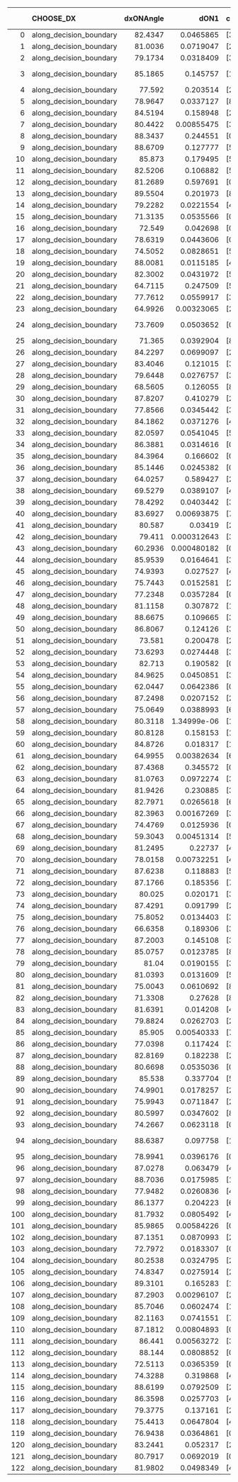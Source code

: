 |     | CHOOSE_DX               |   dxONAngle |        dON1 | cIDON1   |   dON_patch_1 |   nTON |         dON |   dxOFFAngle |       dOFF1 | cIDOFF1   |   dOFF_patch_1 |   nTOFF |        dOFF | SUCCESS   |   nExp |   dual_point_id |   subpoint_time_seconds |   total_execution_time |        logp |        dOFF/dON | Vote dOFF>dON   |
|----:|:------------------------|------------:|------------:|:---------|--------------:|-------:|------------:|-------------:|------------:|:----------|---------------:|--------:|------------:|:----------|-------:|----------------:|------------------------:|-----------------------:|------------:|----------------:|:----------------|
|   0 | along_decision_boundary |     82.4347 | 0.0465865   | [3 6]    |   0.0465865   |      1 | 0.0465865   |      77.4255 | 0.124015    | [3 6]     |    0.124015    |       1 | 0.124015    | True      |      1 |               2 |                1.65848  |                2.06945 |  0          |     2.66203     | True            |
|   1 | along_decision_boundary |     81.0036 | 0.0719047   | [2 4]    |   0.0719047   |      1 | 0.0719047   |      86.1534 | 0.0151391   | [2 4]     |    0.0151391   |       1 | 0.0151391   | False     |      2 |               3 |                1.0203   |                3.09736 | -0.5        |     0.210543    | False           |
|   2 | along_decision_boundary |     79.1734 | 0.0318409   | [3 7]    |   0.0318409   |      1 | 0.0318409   |      79.1188 | 0.028902    | [3 7]     |    0.028902    |       1 | 0.028902    | False     |      3 |               7 |                0.768185 |                6.15443 | -0          |     0.907699    | False           |
|   3 | along_decision_boundary |     85.1865 | 0.145757    | [1 8]    |   0.145757    |      1 | 0.145757    |      88.28   | 2.04482e-05 | [0 8]     |    2.04482e-05 |       1 | 2.04482e-05 | False     |      4 |               9 |                0.710895 |                6.89558 | -0.166667   |     0.00014029  | False           |
|   4 | along_decision_boundary |     77.592  | 0.203514    | [2 5]    |   0.203514    |      1 | 0.203514    |      88.1656 | 0.584572    | [2 5]     |    0.584572    |       1 | 0.584572    | True      |      5 |              12 |                1.23324  |               10.2009  | -0.5        |     2.87239     | True            |
|   5 | along_decision_boundary |     78.9647 | 0.0337127   | [8 9]    |   0.0337127   |      1 | 0.0337127   |      85.2157 | 0.143514    | [8 9]     |    0.143514    |       1 | 0.143514    | True      |      6 |              15 |                1.76943  |               12.0134  | -0.1        |     4.25697     | True            |
|   6 | along_decision_boundary |     84.5194 | 0.158948    | [2 7]    |   0.158948    |      1 | 0.158948    |      83.4096 | 0.046209    | [2 7]     |    0.046209    |       1 | 0.046209    | False     |      7 |              16 |                1.00506  |               13.0235  | -0          |     0.290719    | False           |
|   7 | along_decision_boundary |     80.4422 | 0.00855475  | [3 5]    |   0.00855475  |      1 | 0.00855475  |      79.5318 | 0.206764    | [3 5]     |    0.206764    |       1 | 0.206764    | True      |      8 |              17 |                1.1978   |               14.2282  | -0.0714286  |    24.1695      | True            |
|   8 | along_decision_boundary |     88.3437 | 0.244551    | [0 1]    |   0.244551    |      1 | 0.244551    |      89.4407 | 0.025809    | [0 1]     |    0.025809    |       1 | 0.025809    | False     |      9 |              21 |                0.934412 |               15.2676  | -0          |     0.105536    | False           |
|   9 | along_decision_boundary |     88.6709 | 0.127777    | [5 7]    |   0.127777    |      1 | 0.127777    |      80.113  | 0.0854644   | [5 7]     |    0.0854644   |       1 | 0.0854644   | False     |     10 |              24 |                1.22309  |               16.5487  | -0.0555556  |     0.668854    | False           |
|  10 | along_decision_boundary |     85.873  | 0.179495    | [5 7]    |   0.179495    |      1 | 0.179495    |      87.6167 | 0.0680231   | [5 7]     |    0.0680231   |       1 | 0.0680231   | False     |     11 |              25 |                0.854361 |               17.4081  | -0.2        |     0.378969    | False           |
|  11 | along_decision_boundary |     82.5206 | 0.106882    | [5 7]    |   0.106882    |      1 | 0.106882    |      87.1566 | 0.0390315   | [5 7]     |    0.0390315   |       1 | 0.0390315   | False     |     12 |              26 |                0.791441 |               18.2095  | -0.409091   |     0.365184    | False           |
|  12 | along_decision_boundary |     81.2689 | 0.597691    | [0 1]    |   0.597691    |      1 | 0.597691    |      81.8285 | 0.248064    | [0 1]     |    0.248064    |       1 | 0.248064    | False     |     13 |              27 |                2.18885  |               20.4034  | -0.666667   |     0.415037    | False           |
|  13 | along_decision_boundary |     89.5504 | 0.201973    | [8 9]    |   0.201973    |      1 | 0.201973    |      84.4941 | 0.313823    | [8 9]     |    0.313823    |       1 | 0.313823    | True      |     14 |              29 |                1.14318  |               21.5695  | -0.961538   |     1.55379     | True            |
|  14 | along_decision_boundary |     79.2282 | 0.0221554   | [4 5]    |   0.0221554   |      1 | 0.0221554   |      82.4831 | 0.147462    | [4 5]     |    0.147462    |       1 | 0.147462    | True      |     15 |              31 |                1.95455  |               23.5615  | -0.571429   |     6.65581     | True            |
|  15 | along_decision_boundary |     71.3135 | 0.0535566   | [0 4]    |   0.0535566   |      1 | 0.0535566   |      78.0031 | 0.376735    | [1 4]     |    0.376735    |       1 | 0.376735    | True      |     16 |              32 |                1.55501  |               25.1245  | -0.3        |     7.03434     | True            |
|  16 | along_decision_boundary |     72.549  | 0.042698    | [0 4]    |   0.042698    |      1 | 0.042698    |      89.2539 | 0.224826    | [1 4]     |    0.224826    |       1 | 0.224826    | True      |     17 |              33 |                1.34105  |               26.4726  | -0.125      |     5.2655      | True            |
|  17 | along_decision_boundary |     78.6319 | 0.0443606   | [0 1]    |   0.0443606   |      1 | 0.0443606   |      81.2751 | 0.115162    | [0 1]     |    0.115162    |       1 | 0.115162    | True      |     18 |              36 |                0.887981 |               28.8213  | -0.0294118  |     2.59603     | True            |
|  18 | along_decision_boundary |     74.5052 | 0.0828651   | [5 7]    |   0.0828651   |      1 | 0.0828651   |      81.1832 | 0.463975    | [5 7]     |    0.463975    |       1 | 0.463975    | True      |     19 |              38 |                1.45381  |               30.3017  | -0          |     5.59917     | True            |
|  19 | along_decision_boundary |     88.0081 | 0.0115185   | [4 6]    |   0.0115185   |      1 | 0.0115185   |      88.2605 | 0.0216419   | [4 6]     |    0.0216419   |       1 | 0.0216419   | True      |     20 |              39 |                0.704838 |               31.0116  | -0.0263158  |     1.87887     | True            |
|  20 | along_decision_boundary |     82.3002 | 0.0431972   | [5 6]    |   0.0431972   |      1 | 0.0431972   |      80.2109 | 0.122947    | [5 6]     |    0.122947    |       1 | 0.122947    | True      |     21 |              40 |                0.691922 |               31.7097  | -0.1        |     2.84619     | True            |
|  21 | along_decision_boundary |     64.7115 | 0.247509    | [5 9]    |   0.247509    |      1 | 0.247509    |      72.743  | 0.198052    | [5 9]     |    0.198052    |       1 | 0.198052    | False     |     22 |              50 |                1.32809  |               36.9565  | -0.214286   |     0.800181    | False           |
|  22 | along_decision_boundary |     77.7612 | 0.0559917   | [3 4]    |   0.0559917   |      1 | 0.0559917   |      82.18   | 0.239693    | [3 4]     |    0.239693    |       1 | 0.239693    | True      |     23 |              51 |                1.07725  |               38.0408  | -0.0909091  |     4.28087     | True            |
|  23 | along_decision_boundary |     64.9926 | 0.00323065  | [2 7]    |   0.00323065  |      1 | 0.00323065  |      72.3171 | 0.0361564   | [2 7]     |    0.0361564   |       1 | 0.0361564   | True      |     24 |              52 |                0.612283 |               38.6624  | -0.195652   |    11.1917      | True            |
|  24 | along_decision_boundary |     73.7609 | 0.0503652   | [0 5]    |   0.0503652   |      1 | 0.0503652   |      63.198  | 6.76733e-05 | [1 5]     |    6.76733e-05 |       1 | 6.76733e-05 | False     |     25 |              53 |                0.972964 |               39.6423  | -0.333333   |     0.00134365  | False           |
|  25 | along_decision_boundary |     71.365  | 0.0392904   | [8 9]    |   0.0392904   |      1 | 0.0392904   |      72.2744 | 0.00823953  | [8 9]     |    0.00823953  |       1 | 0.00823953  | False     |     26 |              54 |                0.799958 |               40.4472  | -0.18       |     0.209709    | False           |
|  26 | along_decision_boundary |     84.2297 | 0.0699097   | [2 4]    |   0.0699097   |      1 | 0.0699097   |      80.99   | 0.117387    | [2 4]     |    0.117387    |       1 | 0.117387    | True      |     27 |              56 |                1.08254  |               42.8753  | -0.0769231  |     1.67912     | True            |
|  27 | along_decision_boundary |     83.4046 | 0.121015    | [3 9]    |   0.121015    |      1 | 0.121015    |      88.2851 | 0.0395027   | [3 9]     |    0.0395027   |       1 | 0.0395027   | False     |     28 |              57 |                1.24855  |               44.1278  | -0.166667   |     0.326428    | False           |
|  28 | along_decision_boundary |     79.6448 | 0.0276757   | [3 4]    |   0.0276757   |      1 | 0.0276757   |      76.5801 | 0.0117984   | [3 4]     |    0.0117984   |       1 | 0.0117984   | False     |     29 |              59 |                1.13     |               45.292   | -0.0714286  |     0.42631     | False           |
|  29 | along_decision_boundary |     68.5605 | 0.126055    | [8 9]    |   0.126055    |      1 | 0.126055    |      70.1791 | 0.109506    | [8 9]     |    0.109506    |       1 | 0.109506    | False     |     30 |              60 |                1.46702  |               46.765   | -0.0172414  |     0.868711    | False           |
|  30 | along_decision_boundary |     87.8207 | 0.410279    | [2 9]    |   0.410279    |      1 | 0.410279    |      84.3022 | 0.0640445   | [2 9]     |    0.0640445   |       1 | 0.0640445   | False     |     31 |              61 |                1.38594  |               48.159   | -0          |     0.1561      | False           |
|  31 | along_decision_boundary |     77.8566 | 0.0345442   | [3 6]    |   0.0345442   |      1 | 0.0345442   |      75.5352 | 0.0105722   | [3 6]     |    0.0105722   |       1 | 0.0105722   | False     |     32 |              62 |                0.724629 |               48.8886  | -0.016129   |     0.306047    | False           |
|  32 | along_decision_boundary |     84.1862 | 0.0371276   | [4 7]    |   0.0371276   |      1 | 0.0371276   |      85.4357 | 0.0604982   | [4 7]     |    0.0604982   |       1 | 0.0604982   | True      |     33 |              63 |                0.843094 |               49.7397  | -0.0625     |     1.62947     | True            |
|  33 | along_decision_boundary |     82.0597 | 0.0541045   | [5 7]    |   0.0541045   |      1 | 0.0541045   |      87.9855 | 0.0737684   | [5 7]     |    0.0737684   |       1 | 0.0737684   | True      |     34 |              65 |                0.922116 |               51.8814  | -0.0151515  |     1.36344     | True            |
|  34 | along_decision_boundary |     86.3881 | 0.0314616   | [0 1]    |   0.0314616   |      1 | 0.0314616   |      89.3082 | 0.0390741   | [0 1]     |    0.0390741   |       1 | 0.0390741   | True      |     35 |              67 |                1.20918  |               53.1317  | -0          |     1.24196     | True            |
|  35 | along_decision_boundary |     84.3964 | 0.166602    | [0 1]    |   0.166602    |      1 | 0.166602    |      78.2237 | 0.0518467   | [0 1]     |    0.0518467   |       1 | 0.0518467   | False     |     36 |              68 |                1.60366  |               54.7435  | -0.0142857  |     0.311201    | False           |
|  36 | along_decision_boundary |     85.1446 | 0.0245382   | [0 1]    |   0.0245382   |      1 | 0.0245382   |      83.5096 | 0.0168423   | [0 1]     |    0.0168423   |       1 | 0.0168423   | False     |     37 |              73 |                0.738103 |               59.815   | -0          |     0.68637     | False           |
|  37 | along_decision_boundary |     64.0257 | 0.589427    | [2 3]    |   0.589427    |      1 | 0.589427    |      73.2534 | 0.104169    | [2 3]     |    0.104169    |       1 | 0.104169    | False     |     38 |              74 |                1.45604  |               61.2811  | -0.0135135  |     0.176728    | False           |
|  38 | along_decision_boundary |     69.5279 | 0.0389107   | [4 7]    |   0.0389107   |      1 | 0.0389107   |      78.8629 | 0.017357    | [4 7]     |    0.017357    |       1 | 0.017357    | False     |     39 |              75 |                0.856612 |               62.1417  | -0.0526316  |     0.446073    | False           |
|  39 | along_decision_boundary |     78.4292 | 0.0403442   | [3 6]    |   0.0403442   |      1 | 0.0403442   |      74.4652 | 0.0155012   | [3 6]     |    0.0155012   |       1 | 0.0155012   | False     |     40 |              76 |                0.705273 |               62.856   | -0.115385   |     0.384225    | False           |
|  40 | along_decision_boundary |     83.6927 | 0.00693875  | [7 9]    |   0.00693875  |      1 | 0.00693875  |      81.0226 | 0.0321368   | [7 9]     |    0.0321368   |       1 | 0.0321368   | True      |     41 |              78 |                0.72112  |               63.6159  | -0.2        |     4.6315      | True            |
|  41 | along_decision_boundary |     80.587  | 0.03419     | [2 4]    |   0.03419     |      1 | 0.03419     |      72.3189 | 0.0448766   | [2 4]     |    0.0448766   |       1 | 0.0448766   | True      |     42 |              84 |                1.27988  |               66.7738  | -0.109756   |     1.31257     | True            |
|  42 | along_decision_boundary |     79.411  | 0.000312643 | [3 6]    |   0.000312643 |      1 | 0.000312643 |      79.942  | 0.19419     | [3 6]     |    0.19419     |       1 | 0.19419     | True      |     43 |              85 |                1.70774  |               68.4865  | -0.047619   |   621.125       | True            |
|  43 | along_decision_boundary |     60.2936 | 0.000480182 | [0 1]    |   0.000480182 |      1 | 0.000480182 |      70.93   | 0.0903104   | [0 1]     |    0.0903104   |       1 | 0.0903104   | True      |     44 |              86 |                1.01941  |               69.5151  | -0.0116279  |   188.075       | True            |
|  44 | along_decision_boundary |     85.9539 | 0.0164641   | [3 4]    |   0.0164641   |      1 | 0.0164641   |      76.8765 | 0.0892176   | [3 4]     |    0.0892176   |       1 | 0.0892176   | True      |     45 |              87 |                0.863803 |               70.3909  | -0          |     5.41892     | True            |
|  45 | along_decision_boundary |     74.9393 | 0.027527    | [4 8]    |   0.027527    |      1 | 0.027527    |      78.9897 | 0.173796    | [4 8]     |    0.173796    |       1 | 0.173796    | True      |     46 |              91 |                1.33802  |               71.8206  | -0.0111111  |     6.31367     | True            |
|  46 | along_decision_boundary |     75.7443 | 0.0152581   | [2 7]    |   0.0152581   |      1 | 0.0152581   |      75.0249 | 0.0126139   | [2 7]     |    0.0126139   |       1 | 0.0126139   | False     |     47 |              92 |                0.937456 |               72.7681  | -0.0434783  |     0.826704    | False           |
|  47 | along_decision_boundary |     77.2348 | 0.0357284   | [0 1]    |   0.0357284   |      1 | 0.0357284   |      77.9063 | 0.0892694   | [0 1]     |    0.0892694   |       1 | 0.0892694   | True      |     48 |              95 |                0.987436 |               74.7459  | -0.0106383  |     2.49856     | True            |
|  48 | along_decision_boundary |     81.1158 | 0.307872    | [1 9]    |   0.307872    |      1 | 0.307872    |      66.2343 | 0.178441    | [0 9]     |    0.178441    |       1 | 0.178441    | False     |     49 |             100 |                1.59314  |               78.4311  | -0.0416667  |     0.579595    | False           |
|  49 | along_decision_boundary |     88.6675 | 0.109665    | [3 5]    |   0.109665    |      1 | 0.109665    |      85.7609 | 0.0176802   | [3 5]     |    0.0176802   |       1 | 0.0176802   | False     |     50 |             102 |                1.09214  |               79.5503  | -0.0102041  |     0.16122     | False           |
|  50 | along_decision_boundary |     86.8067 | 0.124126    | [3 6]    |   0.124126    |      1 | 0.124126    |      84.295  | 0.117054    | [3 6]     |    0.117054    |       1 | 0.117054    | False     |     51 |             103 |                0.896034 |               80.4542  | -0          |     0.943028    | False           |
|  51 | along_decision_boundary |     73.581  | 0.200478    | [2 4]    |   0.200478    |      1 | 0.200478    |      69.1    | 0.0473543   | [2 4]     |    0.0473543   |       1 | 0.0473543   | False     |     52 |             104 |                1.0239   |               81.4871  | -0.00980392 |     0.236207    | False           |
|  52 | along_decision_boundary |     73.6293 | 0.0274448   | [3 5]    |   0.0274448   |      1 | 0.0274448   |      73.0772 | 0.554284    | [3 5]     |    0.554284    |       1 | 0.554284    | True      |     53 |             105 |                1.65027  |               83.1465  | -0.0384615  |    20.1963      | True            |
|  53 | along_decision_boundary |     82.713  | 0.190582    | [0 1]    |   0.190582    |      1 | 0.190582    |      75.1819 | 0.0295117   | [0 1]     |    0.0295117   |       1 | 0.0295117   | False     |     54 |             107 |                1.14214  |               84.3126  | -0.00943396 |     0.15485     | False           |
|  54 | along_decision_boundary |     84.9625 | 0.0450851   | [3 9]    |   0.0450851   |      1 | 0.0450851   |      85.1072 | 0.0112964   | [3 9]     |    0.0112964   |       1 | 0.0112964   | False     |     55 |             109 |                0.750301 |               85.0981  | -0.037037   |     0.250558    | False           |
|  55 | along_decision_boundary |     62.0447 | 0.0642386   | [0 5]    |   0.0642386   |      1 | 0.0642386   |      88.2052 | 0.11351     | [1 5]     |    0.11351     |       1 | 0.11351     | True      |     56 |             110 |                1.67696  |               86.7841  | -0.0818182  |     1.76701     | True            |
|  56 | along_decision_boundary |     87.2498 | 0.0207152   | [2 5]    |   0.0207152   |      1 | 0.0207152   |      87.127  | 0.0923302   | [2 5]     |    0.0923302   |       1 | 0.0923302   | True      |     57 |             112 |                1.60924  |               88.4259  | -0.0357143  |     4.45711     | True            |
|  57 | along_decision_boundary |     75.0649 | 0.0388993   | [6 7]    |   0.0388993   |      1 | 0.0388993   |      76.4426 | 0.325755    | [6 7]     |    0.325755    |       1 | 0.325755    | True      |     58 |             113 |                1.74746  |               90.1793  | -0.00877193 |     8.37431     | True            |
|  58 | along_decision_boundary |     80.3118 | 1.34999e-06 | [1 8]    |   1.34999e-06 |      1 | 1.34999e-06 |      71.6966 | 0.0148638   | [0 8]     |    0.0148638   |       1 | 0.0148638   | True      |     59 |             114 |                0.639026 |               90.8223  | -0          | 11010.3         | True            |
|  59 | along_decision_boundary |     80.8128 | 0.158153    | [1 8]    |   0.158153    |      1 | 0.158153    |      75.5317 | 0.0048934   | [0 8]     |    0.0048934   |       1 | 0.0048934   | False     |     60 |             115 |                1.00184  |               91.8301  | -0.00847458 |     0.030941    | False           |
|  60 | along_decision_boundary |     84.8726 | 0.018317    | [1 8]    |   0.018317    |      1 | 0.018317    |      81.4112 | 0.0242211   | [0 8]     |    0.0242211   |       1 | 0.0242211   | True      |     61 |             116 |                1.04822  |               92.8877  | -0          |     1.32233     | True            |
|  61 | along_decision_boundary |     64.9955 | 0.00382634  | [6 9]    |   0.00382634  |      1 | 0.00382634  |      67.4776 | 0.342755    | [6 9]     |    0.342755    |       1 | 0.342755    | True      |     62 |             117 |                1.57645  |               94.4712  | -0.00819672 |    89.5777      | True            |
|  62 | along_decision_boundary |     87.4368 | 0.345572    | [0 9]    |   0.345572    |      1 | 0.345572    |      87.549  | 0.0487586   | [1 9]     |    0.0487586   |       1 | 0.0487586   | False     |     63 |             118 |                1.61672  |               96.0929  | -0.0322581  |     0.141095    | False           |
|  63 | along_decision_boundary |     81.0763 | 0.0972274   | [3 6]    |   0.0972274   |      1 | 0.0972274   |      82.7658 | 0.128776    | [3 6]     |    0.128776    |       1 | 0.128776    | True      |     64 |             119 |                1.4318   |               97.5297  | -0.00793651 |     1.32449     | True            |
|  64 | along_decision_boundary |     81.9426 | 0.230885    | [3 5]    |   0.230885    |      1 | 0.230885    |      83.1881 | 0.0544772   | [3 5]     |    0.0544772   |       1 | 0.0544772   | False     |     65 |             121 |                1.38514  |               98.9573  | -0.03125    |     0.23595     | False           |
|  65 | along_decision_boundary |     82.7971 | 0.0265618   | [6 9]    |   0.0265618   |      1 | 0.0265618   |      79.5622 | 0.0422537   | [6 9]     |    0.0422537   |       1 | 0.0422537   | True      |     66 |             122 |                0.929036 |               99.8914  | -0.00769231 |     1.59077     | True            |
|  66 | along_decision_boundary |     82.3963 | 0.00167269  | [3 6]    |   0.00167269  |      1 | 0.00167269  |      82.6754 | 0.00630254  | [3 6]     |    0.00630254  |       1 | 0.00630254  | True      |     67 |             124 |                0.720408 |              100.644   | -0.030303   |     3.76791     | True            |
|  67 | along_decision_boundary |     74.4769 | 0.0125936   | [0 1]    |   0.0125936   |      1 | 0.0125936   |      85.5736 | 0.349625    | [0 1]     |    0.349625    |       1 | 0.349625    | True      |     68 |             125 |                1.05231  |              101.701   | -0.0671642  |    27.7621      | True            |
|  68 | along_decision_boundary |     59.3043 | 0.00451314  | [5 7]    |   0.00451314  |      1 | 0.00451314  |      64.7323 | 0.0576432   | [5 7]     |    0.0576432   |       1 | 0.0576432   | True      |     69 |             126 |                0.797527 |              102.505   | -0.117647   |    12.7723      | True            |
|  69 | along_decision_boundary |     81.2495 | 0.22737     | [4 6]    |   0.22737     |      1 | 0.22737     |      89.725  | 0.032013    | [4 6]     |    0.032013    |       1 | 0.032013    | False     |     70 |             127 |                1.20888  |              103.721   | -0.181159   |     0.140797    | False           |
|  70 | along_decision_boundary |     78.0158 | 0.00732251  | [4 5]    |   0.00732251  |      1 | 0.00732251  |      89.1319 | 0.00474067  | [4 5]     |    0.00474067  |       1 | 0.00474067  | False     |     71 |             128 |                0.708696 |              104.437   | -0.114286   |     0.647412    | False           |
|  71 | along_decision_boundary |     87.6238 | 0.118883    | [5 6]    |   0.118883    |      1 | 0.118883    |      88.2173 | 0.00940112  | [5 6]     |    0.00940112  |       1 | 0.00940112  | False     |     72 |             130 |                0.944445 |              105.418   | -0.0633803  |     0.0790786   | False           |
|  72 | along_decision_boundary |     87.1766 | 0.185356    | [7 9]    |   0.185356    |      1 | 0.185356    |      86.3195 | 0.0123969   | [7 9]     |    0.0123969   |       1 | 0.0123969   | False     |     73 |             132 |                0.982935 |              106.432   | -0.0277778  |     0.0668815   | False           |
|  73 | along_decision_boundary |     80.025  | 0.020171    | [3 8]    |   0.020171    |      1 | 0.020171    |      86.4523 | 0.266983    | [3 8]     |    0.266983    |       1 | 0.266983    | True      |     74 |             133 |                1.46344  |              107.904   | -0.00684932 |    13.236       | True            |
|  74 | along_decision_boundary |     87.4291 | 0.091799    | [2 7]    |   0.091799    |      1 | 0.091799    |      83.4397 | 0.0247527   | [2 7]     |    0.0247527   |       1 | 0.0247527   | False     |     75 |             137 |                1.04415  |              109.049   | -0.027027   |     0.269641    | False           |
|  75 | along_decision_boundary |     75.8052 | 0.0134403   | [3 6]    |   0.0134403   |      1 | 0.0134403   |      76.3463 | 0.0117919   | [3 6]     |    0.0117919   |       1 | 0.0117919   | False     |     76 |             140 |                0.970791 |              111.251   | -0.00666667 |     0.877352    | False           |
|  76 | along_decision_boundary |     66.6358 | 0.189306    | [3 7]    |   0.189306    |      1 | 0.189306    |      71.0785 | 0.201157    | [3 7]     |    0.201157    |       1 | 0.201157    | True      |     77 |             141 |                1.26513  |              112.524   | -0          |     1.0626      | True            |
|  77 | along_decision_boundary |     87.2003 | 0.145108    | [3 7]    |   0.145108    |      1 | 0.145108    |      89.33   | 0.224831    | [3 7]     |    0.224831    |       1 | 0.224831    | True      |     78 |             142 |                1.92982  |              114.459   | -0.00649351 |     1.5494      | True            |
|  78 | along_decision_boundary |     85.0757 | 0.0123785   | [8 9]    |   0.0123785   |      1 | 0.0123785   |      85.1686 | 0.0389561   | [8 9]     |    0.0389561   |       1 | 0.0389561   | True      |     79 |             143 |                0.903096 |              115.37    | -0.025641   |     3.14707     | True            |
|  79 | along_decision_boundary |     81.04   | 0.0190155   | [3 9]    |   0.0190155   |      1 | 0.0190155   |      81.6268 | 0.0921746   | [3 9]     |    0.0921746   |       1 | 0.0921746   | True      |     80 |             145 |                0.692166 |              116.102   | -0.056962   |     4.84733     | True            |
|  80 | along_decision_boundary |     81.0393 | 0.0131609   | [5 6]    |   0.0131609   |      1 | 0.0131609   |      88.5462 | 0.047829    | [5 6]     |    0.047829    |       1 | 0.047829    | True      |     81 |             146 |                0.732312 |              116.84    | -0.1        |     3.63417     | True            |
|  81 | along_decision_boundary |     75.0043 | 0.0610692   | [8 9]    |   0.0610692   |      1 | 0.0610692   |      83.7308 | 0.120843    | [8 9]     |    0.120843    |       1 | 0.120843    | True      |     82 |             147 |                1.1753   |              118.02    | -0.154321   |     1.97879     | True            |
|  82 | along_decision_boundary |     71.3308 | 0.27628     | [8 9]    |   0.27628     |      1 | 0.27628     |      79.8897 | 0.0160607   | [8 9]     |    0.0160607   |       1 | 0.0160607   | False     |     83 |             148 |                1.45458  |              119.483   | -0.219512   |     0.0581322   | False           |
|  83 | along_decision_boundary |     81.6391 | 0.014208    | [4 6]    |   0.014208    |      1 | 0.014208    |      85.4011 | 0.217726    | [4 6]     |    0.217726    |       1 | 0.217726    | True      |     84 |             150 |                0.843532 |              122.782   | -0.150602   |    15.3242      | True            |
|  84 | along_decision_boundary |     79.8824 | 0.0262703   | [2 4]    |   0.0262703   |      1 | 0.0262703   |      85.317  | 0.0147071   | [2 4]     |    0.0147071   |       1 | 0.0147071   | False     |     85 |             151 |                1.18022  |              123.97    | -0.214286   |     0.559836    | False           |
|  85 | along_decision_boundary |     85.905  | 0.00540333  | [7 9]    |   0.00540333  |      1 | 0.00540333  |      82.5272 | 0.0303225   | [7 9]     |    0.0303225   |       1 | 0.0303225   | True      |     86 |             153 |                0.800663 |              124.813   | -0.147059   |     5.61182     | True            |
|  86 | along_decision_boundary |     77.0398 | 0.117424    | [3 8]    |   0.117424    |      1 | 0.117424    |      82.46   | 0.0235172   | [3 8]     |    0.0235172   |       1 | 0.0235172   | False     |     87 |             154 |                1.05838  |              125.882   | -0.209302   |     0.200275    | False           |
|  87 | along_decision_boundary |     82.8169 | 0.182238    | [2 8]    |   0.182238    |      1 | 0.182238    |      87.9945 | 0.0339943   | [2 8]     |    0.0339943   |       1 | 0.0339943   | False     |     88 |             156 |                1.03093  |              126.951   | -0.143678   |     0.186538    | False           |
|  88 | along_decision_boundary |     80.6698 | 0.0535036   | [0 1]    |   0.0535036   |      1 | 0.0535036   |      83.912  | 0.0577861   | [0 1]     |    0.0577861   |       1 | 0.0577861   | True      |     89 |             157 |                0.894143 |              127.854   | -0.0909091  |     1.08004     | True            |
|  89 | along_decision_boundary |     85.538  | 0.337704    | [5 6]    |   0.337704    |      1 | 0.337704    |      81.0456 | 0.0119508   | [5 6]     |    0.0119508   |       1 | 0.0119508   | False     |     90 |             158 |                1.4039   |              129.268   | -0.140449   |     0.0353884   | False           |
|  90 | along_decision_boundary |     74.9901 | 0.0178257   | [2 9]    |   0.0178257   |      1 | 0.0178257   |      79.1785 | 0.112406    | [2 9]     |    0.112406    |       1 | 0.112406    | True      |     91 |             160 |                1.12479  |              130.431   | -0.0888889  |     6.30583     | True            |
|  91 | along_decision_boundary |     75.9943 | 0.0711847   | [2 9]    |   0.0711847   |      1 | 0.0711847   |      73.7188 | 0.231168    | [2 9]     |    0.231168    |       1 | 0.231168    | True      |     92 |             161 |                1.21068  |              131.65    | -0.137363   |     3.24744     | True            |
|  92 | along_decision_boundary |     80.5997 | 0.0347602   | [8 9]    |   0.0347602   |      1 | 0.0347602   |      81.6549 | 0.0309272   | [8 9]     |    0.0309272   |       1 | 0.0309272   | False     |     93 |             163 |                1.13962  |              132.832   | -0.195652   |     0.889729    | False           |
|  93 | along_decision_boundary |     74.2667 | 0.0623118   | [0 1]    |   0.0623118   |      1 | 0.0623118   |      89.5138 | 0.0880762   | [0 1]     |    0.0880762   |       1 | 0.0880762   | True      |     94 |             164 |                0.761583 |              133.599   | -0.134409   |     1.41348     | True            |
|  94 | along_decision_boundary |     88.6387 | 0.097758    | [1 9]    |   0.097758    |      1 | 0.097758    |      74.4052 | 7.11187e-06 | [0 9]     |    7.11187e-06 |       1 | 7.11187e-06 | False     |     95 |             165 |                0.801574 |              134.41    | -0.191489   |     7.27497e-05 | False           |
|  95 | along_decision_boundary |     78.9941 | 0.0396176   | [0 9]    |   0.0396176   |      1 | 0.0396176   |      89.5474 | 0.0621357   | [1 9]     |    0.0621357   |       1 | 0.0621357   | True      |     96 |             166 |                1.09071  |              135.514   | -0.131579   |     1.56839     | True            |
|  96 | along_decision_boundary |     87.0278 | 0.063479    | [4 7]    |   0.063479    |      1 | 0.063479    |      86.1057 | 0.2937      | [4 7]     |    0.2937      |       1 | 0.2937      | True      |     97 |             167 |                2.21305  |              137.732   | -0.1875     |     4.62673     | True            |
|  97 | along_decision_boundary |     88.7036 | 0.0175985   | [1 2]    |   0.0175985   |      1 | 0.0175985   |      86.9758 | 0.023561    | [1 2]     |    0.023561    |       1 | 0.023561    | True      |     98 |             168 |                0.649533 |              138.391   | -0.252577   |     1.3388      | True            |
|  98 | along_decision_boundary |     77.9482 | 0.0260836   | [4 7]    |   0.0260836   |      1 | 0.0260836   |      83.3299 | 0.222051    | [4 7]     |    0.222051    |       1 | 0.222051    | True      |     99 |             170 |                1.53858  |              139.965   | -0.326531   |     8.51304     | True            |
|  99 | along_decision_boundary |     86.1377 | 0.204223    | [6 9]    |   0.204223    |      1 | 0.204223    |      88.9518 | 0.0296344   | [6 9]     |    0.0296344   |       1 | 0.0296344   | False     |    100 |             171 |                1.35686  |              141.328   | -0.409091   |     0.145108    | False           |
| 100 | along_decision_boundary |     81.7932 | 0.0805492   | [4 6]    |   0.0805492   |      1 | 0.0805492   |      81.8232 | 0.017934    | [4 6]     |    0.017934    |       1 | 0.017934    | False     |    101 |             172 |                1.0932   |              142.427   | -0.32       |     0.222646    | False           |
| 101 | along_decision_boundary |     85.9865 | 0.00584226  | [0 1]    |   0.00584226  |      1 | 0.00584226  |      83.8739 | 0.0320924   | [0 1]     |    0.0320924   |       1 | 0.0320924   | True      |    102 |             173 |                0.817301 |              143.249   | -0.242574   |     5.49315     | True            |
| 102 | along_decision_boundary |     87.1351 | 0.0870993   | [2 5]    |   0.0870993   |      1 | 0.0870993   |      85.711  | 0.375617    | [2 5]     |    0.375617    |       1 | 0.375617    | True      |    103 |             176 |                2.35493  |              145.655   | -0.313725   |     4.31251     | True            |
| 103 | along_decision_boundary |     72.7972 | 0.0183307   | [0 1]    |   0.0183307   |      1 | 0.0183307   |      81.7956 | 0.0124964   | [0 1]     |    0.0124964   |       1 | 0.0124964   | False     |    104 |             179 |                0.895139 |              146.621   | -0.393204   |     0.681721    | False           |
| 104 | along_decision_boundary |     80.2538 | 0.0324795   | [2 6]    |   0.0324795   |      1 | 0.0324795   |      82.8468 | 0.271465    | [2 6]     |    0.271465    |       1 | 0.271465    | True      |    105 |             181 |                1.81511  |              148.47    | -0.307692   |     8.35806     | True            |
| 105 | along_decision_boundary |     74.8347 | 0.0275914   | [2 6]    |   0.0275914   |      1 | 0.0275914   |      74.9152 | 0.00299304  | [2 6]     |    0.00299304  |       1 | 0.00299304  | False     |    106 |             182 |                0.803892 |              149.28    | -0.385714   |     0.108477    | False           |
| 106 | along_decision_boundary |     89.3101 | 0.165283    | [1 2]    |   0.165283    |      1 | 0.165283    |      89.1702 | 0.0670038   | [1 2]     |    0.0670038   |       1 | 0.0670038   | False     |    107 |             185 |                1.84209  |              152.541   | -0.301887   |     0.40539     | False           |
| 107 | along_decision_boundary |     87.2903 | 0.00296107  | [2 7]    |   0.00296107  |      1 | 0.00296107  |      89.0891 | 0.0329106   | [2 7]     |    0.0329106   |       1 | 0.0329106   | True      |    108 |             186 |                0.766079 |              153.315   | -0.228972   |    11.1144      | True            |
| 108 | along_decision_boundary |     85.7046 | 0.0602474   | [1 9]    |   0.0602474   |      1 | 0.0602474   |      88.3279 | 0.00986116  | [0 9]     |    0.00986116  |       1 | 0.00986116  | False     |    109 |             187 |                0.933455 |              154.257   | -0.296296   |     0.163678    | False           |
| 109 | along_decision_boundary |     82.1163 | 0.0741551   | [7 9]    |   0.0741551   |      1 | 0.0741551   |      87.4769 | 0.136564    | [7 9]     |    0.136564    |       1 | 0.136564    | True      |    110 |             188 |                1.44825  |              155.712   | -0.224771   |     1.8416      | True            |
| 110 | along_decision_boundary |     87.1812 | 0.00804893  | [0 9]    |   0.00804893  |      1 | 0.00804893  |      85.2388 | 0.152187    | [0 9]     |    0.152187    |       1 | 0.152187    | True      |    111 |             190 |                1.27256  |              157.007   | -0.290909   |    18.9078      | True            |
| 111 | along_decision_boundary |     86.441  | 0.00563272  | [3 7]    |   0.00563272  |      1 | 0.00563272  |      86.1869 | 0.0297652   | [3 7]     |    0.0297652   |       1 | 0.0297652   | True      |    112 |             193 |                0.750912 |              158.988   | -0.364865   |     5.28434     | True            |
| 112 | along_decision_boundary |     88.144  | 0.0808852   | [0 9]    |   0.0808852   |      1 | 0.0808852   |      84.3004 | 0.266385    | [1 9]     |    0.266385    |       1 | 0.266385    | True      |    113 |             194 |                1.27369  |              160.268   | -0.446429   |     3.29336     | True            |
| 113 | along_decision_boundary |     72.5113 | 0.0365359   | [0 1]    |   0.0365359   |      1 | 0.0365359   |      74.2841 | 0.0185627   | [0 1]     |    0.0185627   |       1 | 0.0185627   | False     |    114 |             195 |                0.973052 |              161.247   | -0.535398   |     0.508067    | False           |
| 114 | along_decision_boundary |     74.3288 | 0.319868    | [4 6]    |   0.319868    |      1 | 0.319868    |      76.878  | 0.0475473   | [4 6]     |    0.0475473   |       1 | 0.0475473   | False     |    115 |             196 |                1.69408  |              162.947   | -0.438596   |     0.148646    | False           |
| 115 | along_decision_boundary |     88.6199 | 0.0792509   | [2 7]    |   0.0792509   |      1 | 0.0792509   |      79.4936 | 0.00434162  | [2 7]     |    0.00434162  |       1 | 0.00434162  | False     |    116 |             197 |                1.02464  |              163.98    | -0.352174   |     0.0547833   | False           |
| 116 | along_decision_boundary |     86.3598 | 0.0257703   | [4 7]    |   0.0257703   |      1 | 0.0257703   |      81.5541 | 0.00889451  | [4 7]     |    0.00889451  |       1 | 0.00889451  | False     |    117 |             198 |                0.805434 |              164.797   | -0.275862   |     0.345146    | False           |
| 117 | along_decision_boundary |     79.3775 | 0.137161    | [2 7]    |   0.137161    |      1 | 0.137161    |      81.8859 | 0.0956749   | [2 7]     |    0.0956749   |       1 | 0.0956749   | False     |    118 |             199 |                1.19518  |              166.001   | -0.209402   |     0.697535    | False           |
| 118 | along_decision_boundary |     75.4413 | 0.0647804   | [4 8]    |   0.0647804   |      1 | 0.0647804   |      73.0718 | 0.0125611   | [4 8]     |    0.0125611   |       1 | 0.0125611   | False     |    119 |             200 |                1.25802  |              167.267   | -0.152542   |     0.193903    | False           |
| 119 | along_decision_boundary |     76.9438 | 0.0364861   | [0 1]    |   0.0364861   |      1 | 0.0364861   |      80.7252 | 0.037118    | [0 1]     |    0.037118    |       1 | 0.037118    | True      |    120 |             202 |                0.829154 |              168.135   | -0.105042   |     1.01732     | True            |
| 120 | along_decision_boundary |     83.2441 | 0.052317    | [2 3]    |   0.052317    |      1 | 0.052317    |      84.6195 | 0.112016    | [2 3]     |    0.112016    |       1 | 0.112016    | True      |    121 |             203 |                1.2251   |              169.366   | -0.15       |     2.14109     | True            |
| 121 | along_decision_boundary |     80.7917 | 0.0692019   | [0 1]    |   0.0692019   |      1 | 0.0692019   |      82.4288 | 0.0103303   | [0 1]     |    0.0103303   |       1 | 0.0103303   | False     |    122 |             205 |                0.889606 |              170.285   | -0.202479   |     0.149277    | False           |
| 122 | along_decision_boundary |     81.9802 | 0.0498349   | [4 8]    |   0.0498349   |      1 | 0.0498349   |      89.7963 | 0.324641    | [4 8]     |    0.324641    |       1 | 0.324641    | True      |    123 |             206 |                1.3246   |              171.619   | -0.147541   |     6.51432     | True            |